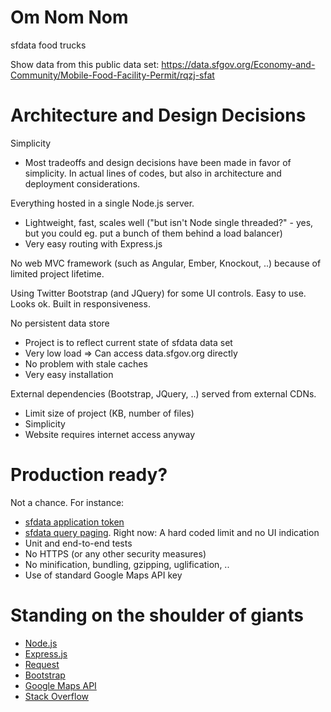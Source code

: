 Om Nom Nom
==========

sfdata food trucks

Show data from this public data set:
https://data.sfgov.org/Economy-and-Community/Mobile-Food-Facility-Permit/rqzj-sfat


Architecture and Design Decisions
=================================

Simplicity
- Most tradeoffs and design decisions have been made in favor of simplicity. In actual lines of codes, but also in architecture and deployment considerations.

Everything hosted in a single Node.js server.
- Lightweight, fast, scales well ("but isn't Node single threaded?" - yes, but you could eg. put a bunch of them behind a load balancer)
- Very easy routing with Express.js

No web MVC framework (such as Angular, Ember, Knockout, ..) because of limited project lifetime.

Using Twitter Bootstrap (and JQuery) for some UI controls.
Easy to use. Looks ok. Built in responsiveness.

No persistent data store
- Project is to reflect current state of sfdata data set
- Very low load => Can access data.sfgov.org directly 
- No problem with stale caches
- Very easy installation

External dependencies (Bootstrap, JQuery, ..) served from external CDNs.
- Limit size of project (KB, number of files)
- Simplicity
- Website requires internet access anyway


Production ready?
=================

Not a chance. For instance:

- [sfdata application token](https://dev.socrata.com/consumers/getting-started.html)
- [sfdata query paging](https://dev.socrata.com/docs/paging.html). Right now: A hard coded limit and no UI indication
- Unit and end-to-end tests
- No HTTPS (or any other security measures)
- No minification, bundling, gzipping, uglification, ..
- Use of standard Google Maps API key


Standing on the shoulder of giants
==================================
- [Node.js](https://nodejs.org/en/)
- [Express.js](https://expressjs.com)
- [Request](https://www.npmjs.com/package/request)
- [Bootstrap](https://getbootstrap.com/)
- [Google Maps API](https://developers.google.com/maps/)
- [Stack Overflow](http://stackoverflow.com/a/17974294)
